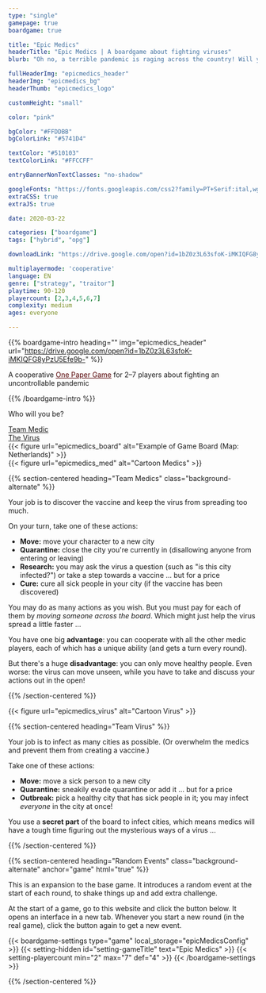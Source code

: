 ```yaml
---
type: "single"
gamepage: true
boardgame: true

title: "Epic Medics"
headerTitle: "Epic Medics | A boardgame about fighting viruses"
blurb: "Oh no, a terrible pandemic is raging across the country! Will you be the heroic medics ... or will you play the virus?"

fullHeaderImg: "epicmedics_header"
headerImg: "epicmedics_bg"
headerThumb: "epicmedics_logo"

customHeight: "small"

color: "pink"

bgColor: "#FFDDBB"
bgColorLink: "#5741D4"

textColor: "#510103"
textColorLink: "#FFCCFF"

entryBannerNonTextClasses: "no-shadow"

googleFonts: "https://fonts.googleapis.com/css2?family=PT+Serif:ital,wght@0,400;0,700;1,400&display=swap"
extraCSS: true
extraJS: true

date: 2020-03-22

categories: ["boardgame"]
tags: ["hybrid", "opg"]

downloadLink: "https://drive.google.com/open?id=1bZ0z3L63sfoK-iMKIQFG8yPzU5Efe9b-"

multiplayermode: 'cooperative'
language: EN
genre: ["strategy", "traitor"]
playtime: 90-120
playercount: [2,3,4,5,6,7]
complexity: medium
ages: everyone

---
```


{{% boardgame-intro heading="" img="epicmedics_header" url="https://drive.google.com/open?id=1bZ0z3L63sfoK-iMKIQFG8yPzU5Efe9b-" %}}

A cooperative <a href="/boardgames#one_paper_games" style="color:#540003;">One Paper Game</a> for 2&ndash;7 players about fighting an uncontrollable pandemic</p>

{{% /boardgame-intro %}}

<section>
	<p class="bigQuestion">Who will you be?</p>
	<div class="bigQuestionButtons">
		<div>
			<a href="#team-medic" class="btn">Team Medic</a> 
		</div>
		<div>
			<a href="#team-virus" class="btn">The Virus</a>
		</div>
	</div>
</section>

<div class="board-image">
	{{< figure url="epicmedics_board" alt="Example of Game Board (Map: Netherlands)" >}}
</div>

<div class="float-left">
	{{< figure url="epicmedics_med" alt="Cartoon Medics" >}}
</div>

<a name="team-medic"></a>
{{% section-centered heading="Team Medics" class="background-alternate" %}}

Your job is to discover the vaccine and keep the virus from spreading too much.

On your turn, take one of these actions:
- **Move:** move your character to a new city
- **Quarantine:** close the city you're currently in (disallowing anyone from entering or leaving)
- **Research:** you may ask the virus a question (such as "is this city infected?") or take a step towards a vaccine ... but for a price
- **Cure:** cure all sick people in your city (if the vaccine has been discovered)

You may do as many actions as you wish. But you must pay for each of them by _moving someone across the board_. Which might just help the virus spread a little faster ...

You have one big **advantage**: you can cooperate with all the other medic players, each of which has a unique ability (and gets a turn every round).

But there's a huge **disadvantage**: you can only move healthy people. Even worse: the virus can move unseen, while you have to take and discuss your actions out in the open!

{{% /section-centered %}}

<div class="float-right">
	{{< figure url="epicmedics_virus" alt="Cartoon Virus" >}}
</div>

<a name="team-virus"></a>

{{% section-centered heading="Team Virus" %}}

Your job is to infect as many cities as possible. (Or overwhelm the medics and prevent them from creating a vaccine.)

Take one of these actions:
- **Move:** move a sick person to a new city
- **Quarantine:** sneakily evade quarantine or add it ... but for a price
- **Outbreak:** pick a healthy city that has sick people in it; you may infect _everyone_ in the city at once!

You use a **secret part** of the board to infect cities, which means medics will have a tough time figuring out the mysterious ways of a virus ... 

{{% /section-centered %}}

{{% section-centered heading="Random Events" class="background-alternate" anchor="game" html="true" %}}


<p>This is an expansion to the base game. It introduces a random event at the start of each round, to shake things up and add extra challenge.</p>

<p>At the start of a game, go to this website and click the button below. It opens an interface in a new tab. Whenever you start a new round (in the real game), click the button again to get a new event.</p>

{{< boardgame-settings type="game" local_storage="epicMedicsConfig" >}}
	{{< setting-hidden id="setting-gameTitle" text="Epic Medics" >}}
	{{< setting-playercount min="2" max="7" def="4" >}}
{{< /boardgame-settings >}}

{{% /section-centered %}}